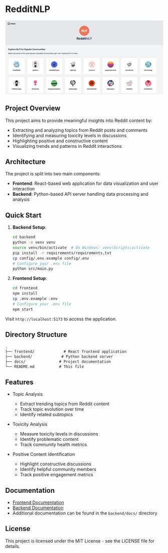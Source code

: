 # RedditNLP

![Screenshot](screenshot.png)

## Project Overview

This project aims to provide meaningful insights into Reddit content by:
- Extracting and analyzing topics from Reddit posts and comments
- Identifying and measuring toxicity levels in discussions
- Highlighting positive and constructive content
- Visualizing trends and patterns in Reddit interactions

## Architecture

The project is split into two main components:

- **Frontend**: React-based web application for data visualization and user interaction
- **Backend**: Python-based API server handling data processing and analysis

## Quick Start

1. **Backend Setup**:
   ```bash
   cd backend
   python -m venv venv
   source venv/bin/activate  # On Windows: venv\Scripts\activate
   pip install -r requirements/requirements.txt
   cp config/.env.example config/.env
   # Configure your .env file
   python src/main.py
   ```

2. **Frontend Setup**:
   ```bash
   cd frontend
   npm install
   cp .env.example .env
   # Configure your .env file
   npm start
   ```

Visit `http://localhost:5173` to access the application.

## Directory Structure

```
.
├── frontend/             # React frontend application
├── backend/             # Python backend server
├── docs/               # Project documentation
└── README.md           # This file
```

## Features

- Topic Analysis
  - Extract trending topics from Reddit content
  - Track topic evolution over time
  - Identify related subtopics

- Toxicity Analysis
  - Measure toxicity levels in discussions
  - Identify problematic content
  - Track community health metrics

- Positive Content Identification
  - Highlight constructive discussions
  - Identify helpful community members
  - Track positive engagement metrics

## Documentation

- [Frontend Documentation](frontend/README.md)
- [Backend Documentation](backend/README.md)
- Additional documentation can be found in the `backend/docs/` directory

## License

This project is licensed under the MIT License - see the LICENSE file for details.

